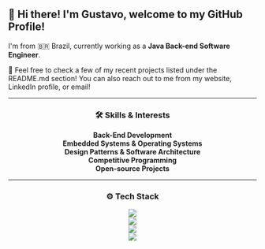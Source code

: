 ## 👋 Hi there! I'm Gustavo, welcome to my GitHub Profile!

I'm from 🇧🇷 Brazil, currently working as a **Java Back-end Software Engineer**.

🚀 Feel free to check a few of my recent projects listed under the README.md section! You can also reach out to me from my website, LinkedIn profile, or email!

---

<div align="center">
  <h3> 🛠️ Skills & Interests </h3>
  <b>Back-End Development</b><br>
  <b>Embedded Systems & Operating Systems</b><br>
  <b>Design Patterns & Software Architecture</b><br>
  <b>Competitive Programming</b><br>
  <b>Open-source Projects</b>
</div>

---
<div align="center">
  <h3> ⚙️ Tech Stack </h3>
</div>

<p align="center">
  <a href="https://skillicons.dev">
    <img src="https://skillicons.dev/icons?i=neovim,java,spring,go,c,rust" />
  </a><br>
  <a href="https://skillicons.dev">
    <img src="https://skillicons.dev/icons?i=postgres,mysql,mongodb,redis,docker,rabbitmq,kafka" />
  </a><br>
  <a href="https://skillicons.dev">
    <img src="https://skillicons.dev/icons?i=maven,hibernate,aws,nginx,grafana,prometheus" />
  </a><br>
  <a href="https://skillicons.dev">
    <img src="https://skillicons.dev/icons?i=terraform,kubernetes,jenkins,git,gitlab,github,githubactions" />
  </a>
</p>

